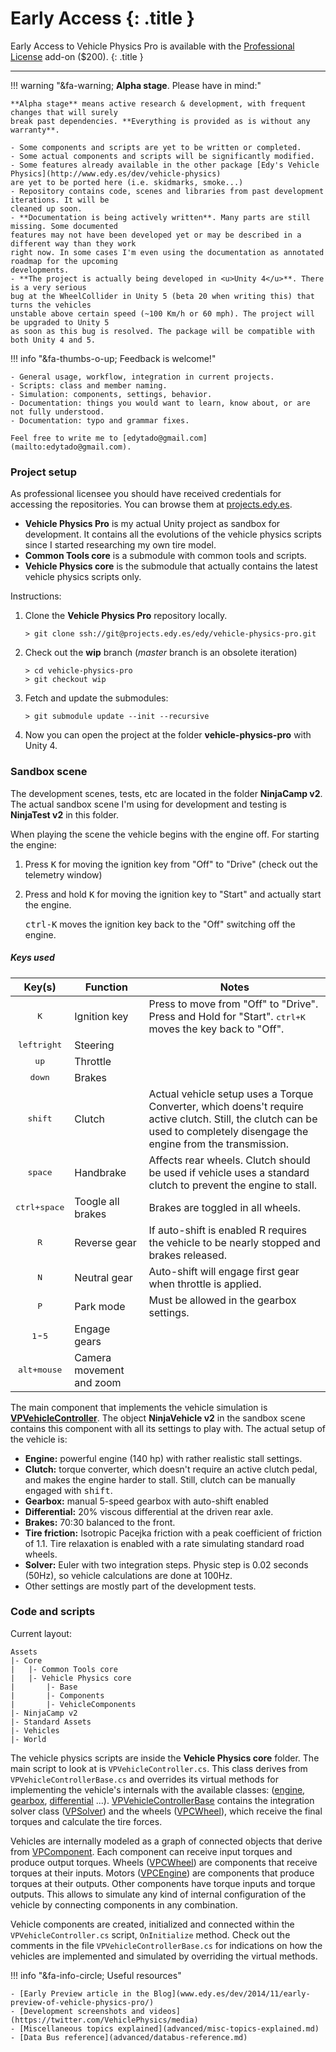 
# Early Access {: .title }

Early Access to Vehicle Physics Pro is available with the [Professional License](index.md#licensing)
add-on ($200).
{: .title }

---

!!! warning "&fa-warning; **Alpha stage**. Please have in mind:"

	**Alpha stage** means active research & development, with frequent changes that will surely
	break past dependencies. **Everything is provided as is without any warranty**.

	- Some components and scripts are yet to be written or completed.
	- Some actual components and scripts will be significantly modified.
	- Some features already available in the other package [Edy's Vehicle Physics](http://www.edy.es/dev/vehicle-physics)
	are yet to be ported here (i.e. skidmarks, smoke...)
	- Repository contains code, scenes and libraries from past development iterations. It will be
	cleaned up soon.
	- **Documentation is being actively written**. Many parts are still missing. Some documented
	features may not have been developed yet or may be described in a different way than they work
	right now. In some cases I'm even using the documentation as annotated roadmap for the upcoming
	developments.
    - **The project is actually being developed in <u>Unity 4</u>**. There is a very serious
	bug at the WheelCollider in Unity 5 (beta 20 when writing this) that turns the vehicles
	unstable above certain speed (~100 Km/h or 60 mph). The project will be upgraded to Unity 5
	as soon as this bug is resolved. The package will be compatible with both Unity 4 and 5.

!!! info "&fa-thumbs-o-up; Feedback is welcome!"

	- General usage, workflow, integration in current projects.
	- Scripts: class and member naming.
	- Simulation: components, settings, behavior.
	- Documentation: things you would want to learn, know about, or are not fully understood.
	- Documentation: typo and grammar fixes.

	Feel free to write me to [edytado@gmail.com](mailto:edytado@gmail.com).

### Project setup

As professional licensee you should have received credentials for accessing the repositories. You
can browse them at [projects.edy.es](http://projects.edy.es).

- **Vehicle Physics Pro** is my actual Unity project as sandbox for development. It contains all
the evolutions of the vehicle physics scripts since I started researching my own tire model.
- **Common Tools core** is a submodule with common tools and scripts.
- **Vehicle Physics core** is the submodule that actually contains the latest vehicle physics
scripts only.

Instructions:

1.	Clone the **Vehicle Physics Pro** repository locally.

		> git clone ssh://git@projects.edy.es/edy/vehicle-physics-pro.git

2.	Check out the **wip** branch (_master_ branch is an obsolete iteration)

		> cd vehicle-physics-pro
		> git checkout wip

3. 	Fetch and update the submodules:

		> git submodule update --init --recursive

4.	Now you can open the project at the folder **vehicle-physics-pro** with Unity 4.

### Sandbox scene

The development scenes, tests, etc are located in the folder **NinjaCamp v2**. The actual sandbox
scene I'm using for development and testing is **NinjaTest v2** in this folder.

When playing the scene the vehicle begins with the engine off. For starting the engine:

1. Press <kbd>K</kbd> for moving the ignition key from "Off" to "Drive" (check out the telemetry
window)
2. Press and hold <kbd>K</kbd> for moving the ignition key to "Start" and actually start the engine.

	<kbd>ctrl-K</kbd> moves the ignition key back to the "Off" switching off the engine.

##### Keys used

Key(s) | Function | Notes
:------:| -------- | -----
<kbd>K</kbd> | Ignition key | Press to move from "Off" to "Drive". Press and Hold for "Start". <kbd>ctrl+K</kbd> moves the key back to "Off".
<kbd>left</kbd><kbd>right</kbd> | Steering |
<kbd>up</kbd> | Throttle |
<kbd>down</kbd> | Brakes |
<kbd>shift</kbd> | Clutch | Actual vehicle setup uses a Torque Converter, which doens't require active clutch. Still, the clutch can be used to completely disengage the engine from the transmission.
<kbd>space</kbd> | Handbrake | Affects rear wheels. Clutch should be used if vehicle uses a standard clutch to prevent the engine to stall.
<kbd>ctrl+space</kbd> | Toogle all brakes | Brakes are toggled in all wheels.
<kbd>R</kbd> | Reverse gear | If auto-shift is enabled R requires the vehicle to be nearly stopped and brakes released.
<kbd>N</kbd> | Neutral gear | Auto-shift will engage first gear when throttle is applied.
<kbd>P</kbd> | Park mode | Must be allowed in the gearbox settings.
<kbd>1</kbd>-<kbd>5</kbd> | Engage gears |
<kbd>alt+mouse</kbd> | Camera movement and zoom

The main component that implements the vehicle simulation is **[VPVehicleController](components/vehicle-controller.md)**.
The object **NinjaVehicle v2** in the sandbox scene contains this component with all its settings
to play with. The actual setup of the vehicle is:

- **Engine:** powerful engine (140 hp) with rather realistic stall settings.
- **Clutch:** torque converter, which doesn't require an active clutch pedal, and makes the engine
harder to stall. Still, clutch can be manually engaged with <kbd>shift</kbd>.
- **Gearbox:** manual 5-speed gearbox with auto-shift enabled
- **Differential:** 20% viscous differential at the driven rear axle.
- **Brakes:** 70:30 balanced to the front.
- **Tire friction:** Isotropic Pacejka friction with a peak coefficient of friction of 1.1. Tire
relaxation is enabled with a rate simulating standard road wheels.
- **Solver:** Euler with two integration steps. Physic step is 0.02 seconds (50Hz), so vehicle
calculations are done at 100Hz.
- Other settings are mostly part of the development tests.

### Code and scripts

Current layout:

    Assets
    |- Core
	|	|- Common Tools core
	|   |- Vehicle Physics core
	|		|- Base
	|		|- Components
	|		|- VehicleComponents
    |- NinjaCamp v2
	|- Standard Assets
	|- Vehicles
	|- World

The vehicle physics scripts are inside the **Vehicle Physics core** folder. The main script
to look at is `VPVehicleController.cs`. This class derives from `VPVehicleControllerBase.cs` and
overrides its virtual methods for implementing the vehicle's internals with the available classes:
([engine](classes/engine.md), [gearbox](classes/gearbox.md), [differential](classes/differential.md)
...). [VPVehicleControllerBase](classes/vehicle-controller-base.md) contains the integration solver
class ([VPSolver](classes/solver.md)) and the wheels ([VPCWheel](classes/wheel.md)), which receive
the final torques and calculate the tire forces.

Vehicles are internally modeled as a graph of connected objects that derive from [VPComponent](classes/component.md).
Each component can receive input torques and produce output torques. Wheels ([VPCWheel](classes/wheel.md))
are components that receive torques at their inputs. Motors ([VPCEngine](classes/engine.md))
are components that produce torques at their outputs. Other components have torque inputs and
torque outputs. This allows to simulate any kind of internal configuration of the vehicle by
connecting components in any combination.

Vehicle components are created, initialized and connected within the `VPVehicleController.cs`
script, `OnInitialize` method. Check out the comments in the file `VPVehicleControllerBase.cs` for
indications on how the vehicles are implemented and simulated by overriding the virtual methods.

!!! info "&fa-info-circle; Useful resources"

	- [Early Preview article in the Blog](www.edy.es/dev/2014/11/early-preview-of-vehicle-physics-pro/)
	- [Development screenshots and videos](https://twitter.com/VehiclePhysics/media)
	- [Miscellaneous topics explained](advanced/misc-topics-explained.md)
	- [Data Bus reference](advanced/databus-reference.md)

